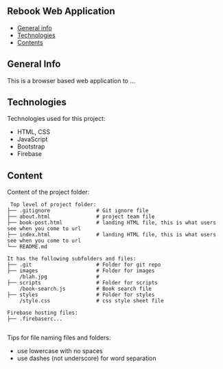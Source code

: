 ## Rebook Web Application

* [General info](#general-info)
* [Technologies](#technologies)
* [Contents](#content)

## General Info
This is a browser based web application to ...
	
## Technologies
Technologies used for this project:
* HTML, CSS
* JavaScript
* Bootstrap 
* Firebase
	
## Content
Content of the project folder:

```
 Top level of project folder: 
├── .gitignore               # Git ignore file
├── about.html               # project team file 
├── book-post.html           # landing HTML file, this is what users see when you come to url
├── index.html               # landing HTML file, this is what users see when you come to url
└── README.md

It has the following subfolders and files:
├── .git                     # Folder for git repo
├── images                   # Folder for images
    /blah.jpg                # 
├── scripts                  # Folder for scripts
    /book-search.js          # Book search file 
├── styles                   # Folder for styles
    /style.css               # css style sheet file 

Firebase hosting files: 
├── .firebaserc...


```

Tips for file naming files and folders:
* use lowercase with no spaces
* use dashes (not underscore) for word separation

